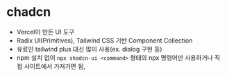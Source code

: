 # chadcn
- Vercel이 만든 UI 도구
- Radix UI(Primitives), Tailwind CSS 기반 Component Collection
- 유료인 tailwind plus 대신 많이 사용(ex. dialog 구현 등)
- npm 설치 없이 `npx shadcn-ui <command>` 형태의 npx 명령어만 사용하거나 직접 사이트에서 가져가면 됨,
